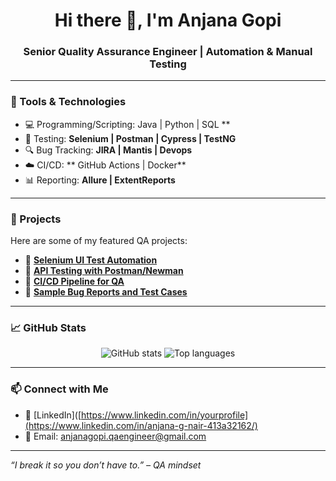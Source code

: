 <h1 align="center">Hi there 👋, I'm Anjana Gopi</h1>
<h3 align="center">Senior Quality Assurance Engineer | Automation & Manual Testing</h3>

---

### 🧰 Tools & Technologies

- 💻 Programming/Scripting: Java | Python | SQL **
- 🧪 Testing: **Selenium | Postman | Cypress | TestNG**
- 🔍 Bug Tracking: **JIRA | Mantis | Devops**
- ☁️ CI/CD: ** GitHub Actions | Docker**
- 📊 Reporting: **Allure | ExtentReports**

---

### 📌 Projects

Here are some of my featured QA projects:

- 🔗 [**Selenium UI Test Automation**](https://github.com/yourusername/selenium-ui-tests)
- 🔗 [**API Testing with Postman/Newman**](https://github.com/yourusername/api-testing-postman)
- 🔗 [**CI/CD Pipeline for QA**](https://github.com/yourusername/qa-ci-cd-github-actions)
- 🔗 [**Sample Bug Reports and Test Cases**](https://github.com/yourusername/test-cases-bug-reports)

---

### 📈 GitHub Stats

<p align="center">
  <img src="https://github-readme-stats.vercel.app/api?username=yourusername&show_icons=true&theme=default" alt="GitHub stats" />
  <img src="https://github-readme-stats.vercel.app/api/top-langs/?username=yourusername&layout=compact&theme=default" alt="Top languages" />
</p>

---

### 📫 Connect with Me

- 💼 [LinkedIn]([https://www.linkedin.com/in/yourprofile](https://www.linkedin.com/in/anjana-g-nair-413a32162/)
- 📧 Email: anjanagopi.qaengineer@gmail.com

---

*“I break it so you don’t have to.” – QA mindset*
